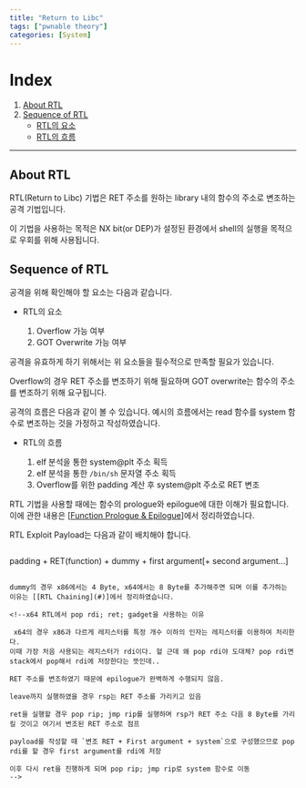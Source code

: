 ```yaml
---
title: "Return to Libc"
tags: ["pwnable theory"]
categories: [System]
---
```


# Index

1. [About RTL](#about-rtl)
2. [Sequence of RTL](#sequence-of-rtl)
	- [RTL의 요소](#rtl의-요소)
	- [RTL의 흐름](#rtl의-흐름)

* * *

## About RTL

RTL(Return to Libc) 기법은 RET 주소를 원하는 library 내의 함수의 주소로 변조하는 공격 기법입니다.

이 기법을 사용하는 목적은 NX bit(or DEP)가 설정된 환경에서 shell의 실행을 목적으로 우회를 위해 사용됩니다.

## Sequence of RTL

공격을 위해 확인해야 할 요소는 다음과 같습니다.

- RTL의 요소

	1. Overflow 가능 여부
	2. GOT Overwrite 가능 여부

공격을 유효하게 하기 위해서는 위 요소들을 필수적으로 만족할 필요가 있습니다.

Overflow의 경우 RET 주소를 변조하기 위해 필요하며 GOT overwrite는 함수의 주소를 변조하기 위해 요구됩니다.

공격의 흐름은 다음과 같이 볼 수 있습니다. 예시의 흐름에서는 read 함수를 system 함수로 변조하는 것을 가정하고 작성하였습니다.

- RTL의 흐름

	1. elf 분석을 통한 system@plt 주소 획득
	2. elf 분석을 통한 `/bin/sh` 문자열 주소 획득
	3. Overflow를 위한 padding 계산 후 system@plt 주소로 RET 변조

RTL 기법을 사용할 때에는 함수의 prologue와 epilogue에 대한 이해가 필요합니다. 이에 관한 내용은 [[Function Prologue & Epilogue](https://jun-project-lab.github.io/system/Function-Calling/)]에서 정리하였습니다.

RTL Exploit Payload는 다음과 같이 배치해야 합니다.

> ```
padding + RET(function) + dummy + first argument[+ second argument...]
```

dummy의 경우 x86에서는 4 Byte, x64에서는 8 Byte를 추가해주면 되며 이를 추가하는 이유는 [[RTL Chaining](#)]에서 정리하였습니다.

<!--x64 RTL에서 pop rdi; ret; gadget을 사용하는 이유

 x64의 경우 x86과 다르게 레지스터를 특정 개수 이하의 인자는 레지스터를 이용하여 처리한다.
이때 가장 처음 사용되는 레지스터가 rdi이다. 헐 근데 왜 pop rdi야 도대체? pop rdi면 stack에서 pop해서 rdi에 저장한다는 뜻인데..

RET 주소를 변조하였기 때문에 epilogue가 완벽하게 수행되지 않음.

leave까지 실행하였을 경우 rsp는 RET 주소를 가리키고 있음

ret을 실행할 경우 pop rip; jmp rip를 실행하며 rsp가 RET 주소 다음 8 Byte를 가리킬 것이고 여기서 변조된 RET 주소로 점프

payload를 작성할 때 `변조 RET + First argument + system`으로 구성했으므로 pop rdi를 할 경우 first argument를 rdi에 저장

이후 다시 ret을 진행하게 되며 pop rip; jmp rip로 system 함수로 이동
-->
